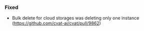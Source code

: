 ### Fixed

- Bulk delete for cloud storages was deleting only one instance
  (<https://github.com/cvat-ai/cvat/pull/9862>)
